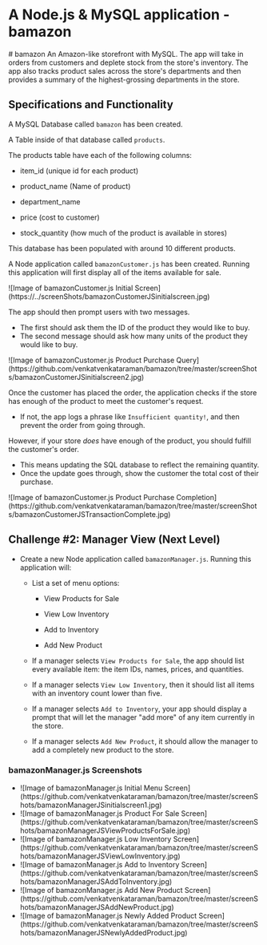 <h1>
A Node.js & MySQL application - bamazon
</h1>
# bamazon
An Amazon-like storefront with MySQL. The app will take in orders from customers and deplete stock from the store's inventory. The app also tracks product sales across the store's departments and then provides a summary of the highest-grossing departments in the store.
<h2>
Specifications and Functionality
</h2>
<p>A MySQL Database called <code>bamazon</code> has been created.</p>
<p>A Table inside of that database called <code>products</code>.</p>
<p>The products table have each of the following columns:</p>
<ul>
<li>
<p>item_id (unique id for each product)</p>
</li>
<li>
<p>product_name (Name of product)</p>
</li>
<li>
<p>department_name</p>
</li>
<li>
<p>price (cost to customer)</p>
</li>
<li>
<p>stock_quantity (how much of the product is available in stores)</p>
</li>
</ul>
<p>This database has been populated with around 10 different products.</p>
<p>A Node application called <code>bamazonCustomer.js</code> has been created. Running this application will first display all of the items available for sale. </p>
![Image of bamazonCustomer.js Initial Screen](https://../screenShots/bamazonCustomerJSinitialscreen.jpg)
<p>The app should then prompt users with two messages.</p>
<ul>
<li>The first should ask them the ID of the product they would like to buy.</li>
<li>The second message should ask how many units of the product they would like to buy.</li>
</ul>
![Image of bamazonCustomer.js Product Purchase Query](https://github.com/venkatvenkataraman/bamazon/tree/master/screenShots/bamazonCustomerJSinitialscreen2.jpg)
</li>
<p>Once the customer has placed the order, the application checks if the store has enough of the product to meet the customer's request.</p>
<ul>
<li>If not, the app logs a phrase like <code>Insufficient quantity!</code>, and then prevent the order from going through.</li>
</ul>
<p>However, if your store <em>does</em> have enough of the product, you should fulfill the customer's order.</p>
<ul>
<li>This means updating the SQL database to reflect the remaining quantity.</li>
<li>Once the update goes through, show the customer the total cost of their purchase.</li>
</ul>
![Image of bamazonCustomer.js Product Purchase Completion](https://github.com/venkatvenkataraman/bamazon/tree/master/screenShots/bamazonCustomerJSTransactionComplete.jpg)

<h2>
Challenge #2: Manager View (Next Level)
</h2>
<ul>
<li>
<p>Create a new Node application called <code>bamazonManager.js</code>. Running this application will:</p>
<ul>
<li>
<p>List a set of menu options:</p>
<ul>
<li>
<p>View Products for Sale</p>
</li>
<li>
<p>View Low Inventory</p>
</li>
<li>
<p>Add to Inventory</p>
</li>
<li>
<p>Add New Product</p>
</li>
</ul>
</li>
<li>
<p>If a manager selects <code>View Products for Sale</code>, the app should list every available item: the item IDs, names, prices, and quantities.</p>
</li>
<li>
<p>If a manager selects <code>View Low Inventory</code>, then it should list all items with an inventory count lower than five.</p>
</li>
<li>
<p>If a manager selects <code>Add to Inventory</code>, your app should display a prompt that will let the manager "add more" of any item currently in the store.</p>
</li>
<li>
<p>If a manager selects <code>Add New Product</code>, it should allow the manager to add a completely new product to the store.</p>
</li>
</ul>
</li>
</ul>
<h3> bamazonManager.js Screenshots </h3>
<ul>
<li>
![Image of bamazonManager.js Initial Menu Screen](https://github.com/venkatvenkataraman/bamazon/tree/master/screenShots/bamazonManagerJSinitialscreen1.jpg)
  </li>
  <li>
![Image of bamazonManager.js Product For Sale Screen](https://github.com/venkatvenkataraman/bamazon/tree/master/screenShots/bamazonManagerJSViewProductsForSale.jpg)
  </li>
  <li>
![Image of bamazonManager.js Low Inventory Screen](https://github.com/venkatvenkataraman/bamazon/tree/master/screenShots/bamazonManagerJSViewLowInventory.jpg)
  </li>
  <li>
![Image of bamazonManager.js Add to Inventory Screen](https://github.com/venkatvenkataraman/bamazon/tree/master/screenShots/bamazonManagerJSAddToInventory.jpg)
  </li>
  <li>
![Image of bamazonManager.js Add New Product Screen](https://github.com/venkatvenkataraman/bamazon/tree/master/screenShots/bamazonManagerJSAddNewProduct.jpg)
  </li>
  <li>
![Image of bamazonManager.js Newly Added Product Screen](https://github.com/venkatvenkataraman/bamazon/tree/master/screenShots/bamazonManagerJSNewlyAddedProduct.jpg)
  </li>
  </ul>
